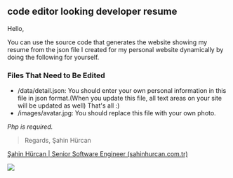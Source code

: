 ## code editor looking developer resume

Hello,

You can use the source code that generates the website showing my resume from the json file I created for my personal website dynamically by doing the following for yourself.

### Files That Need to Be Edited

*   /data/detail.json: You should enter your own personal information in this file in json format.(When you update this file, all text areas on your site will be updated as well) That's all :)
*   /images/avatar.jpg: You should replace this file with your own photo. 

_Php is required._

> Regards, Şahin Hürcan

[Şahin Hürcan | Senior Software Engineer (sahinhurcan.com.tr)](https://sahinhurcan.com.tr/)

![](https://33333.cdn.cke-cs.com/kSW7V9NHUXugvhoQeFaf/images/2b840437dbb73f23064beef7bf64f4a12cef854b56b0951e.png)
